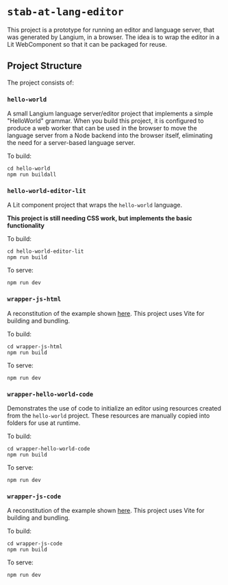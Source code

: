 # `stab-at-lang-editor`

This project is a prototype for running an editor and language server, that was generated by Langium, in a browser.  The idea is to wrap the editor in a Lit WebComponent so that it can be packaged for reuse.

## Project Structure

The project consists of:

### `hello-world`

A small Langium language server/editor project that implements a simple "HelloWorld" grammar.  When you build this project, it is configured to produce a web worker that can be used in the browser to move the language server from a Node backend into the browser itself, eliminating the need for a server-based language server.

To build:

```
cd hello-world
npm run buildall
``````

### `hello-world-editor-lit`

A Lit component project that wraps the `hello-world` language.

**This project is still needing CSS work, but implements the basic functionality**

To build:

```
cd hello-world-editor-lit
npm run build
``````

To serve:

```
npm run dev
```

### `wrapper-js-html`

A reconstitution of the example shown [here](https://github.com/TypeFox/monaco-components/blob/main/packages/examples/verify_wrapper.html). This project uses Vite for building and bundling.

To build:

```
cd wrapper-js-html
npm run build
```

To serve:

```
npm run dev
```

### `wrapper-hello-world-code`

Demonstrates the use of code to initialize an editor using resources created from the `hello-world` project.  These resources are manually copied into folders for use at runtime. 

To build:

```
cd wrapper-hello-world-code
npm run build
```

To serve:

```
npm run dev
```

### `wrapper-js-code`

A reconstitution of the example shown [here](https://github.com/TypeFox/monaco-components/blob/main/packages/examples/src/wrapperTs.ts). This project uses Vite for building and bundling.

To build:

```
cd wrapper-js-code
npm run build
```

To serve:

```
npm run dev
```

